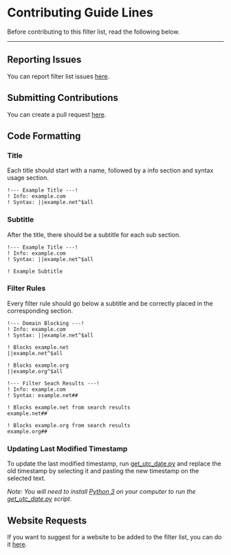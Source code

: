 # Contributing Guide Lines

Before contributing to this filter list, read the following below.

---

## Reporting Issues

You can report filter list issues [here](https://github.com/Mordarski-Networks/Mordarski-Networks-assets/issues).

## Submitting Contributions

You can create a pull request [here](https://github.com/Mordarski-Networks/Mordarski-Networks-assets/pulls).

## Code Formatting

### Title

Each title should start with a name, followed by a info section and syntax usage section.

```
!--- Example Title ---!
! Info: example.com
! Syntax: ||example.net^$all
```

### Subtitle

After the title, there should be a subtitle for each sub section.

```
!--- Example Title ---!
! Info: example.com
! Syntax: ||example.net^$all

! Example Subtitle
```

### Filter Rules

Every filter rule should go below a subtitle and be correctly placed in the corresponding section.

```
!--- Domain Blocking ---!
! Info: example.com
! Syntax: ||example.net^$all

! Blocks example.net
||example.net^$all

! Blocks example.org
||example.org^$all

!--- Filter Seach Results ---!
! Info: example.com
! Syntax: example.net##

! Blocks example.net from search results
example.net##

! Blocks example.org from search results
example.org##
```

### Updating Last Modified Timestamp

To update the last modified timestamp, run [get_utc_date.py](https://github.com/Mordarski-Networks/Mordarski-Networks-assets/blob/main/scripts/get_utc_date.py) and replace the old timestamp by selecting it and pasting the new timestamp on the selected text.

*Note: You will need to install [Python 3](https://www.python.org/) on your computer to run the [get_utc_date.py](https://github.com/Mordarski-Networks/Mordarski-Networks-assets/blob/main/scripts/get_utc_date.py) script.*

## Website Requests

If you want to suggest for a website to be added to the filter list, you can do it [here](https://github.com/Mordarski-Networks/Mordarski-Networks-assets/discussions).

